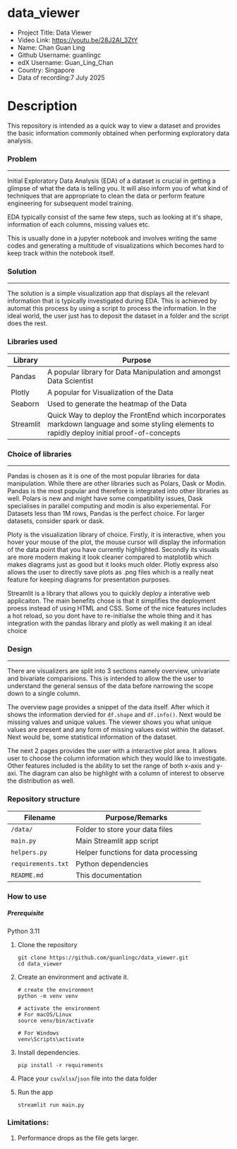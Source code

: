 # data_viewer

* Project Title:    Data Viewer
* Video Link:       https://youtu.be/28J2AI_3ZtY
* Name:             Chan Guan Ling
* Github Username:	guanlingc
* edX Username:		Guan_Ling_Chan
* Country: 			Singapore
* Data of recording:7 July 2025

# Description

This repository is intended as a quick way to view a dataset and provides the basic information commonly obtained when performing exploratory data analysis.


### Problem
-----------
Initial Exploratory Data Analysis (EDA) of a dataset is crucial in getting a glimpse of what the data is telling you. It will also inform you of what kind of techniques that are appropriate to clean the data or perform feature engineering for subsequent model training.

EDA typically consist of the same few steps, such as looking at it's shape, information of each columns, missing values etc.

This is usually done in a jupyter notebook and involves writing the same codes and generating a multitude of visualizations which becomes hard to keep track within the notebook itself.

### Solution
------------
The solution is a simple visualization app that displays all the relevant information that is typically investigated during EDA. This is achieved by automat this process by using a script to process the information. In the ideal world, the user just has to deposit the dataset in a folder and the script does the rest.

### Libraries used
|Library|Purpose|
|-|-|
|Pandas|A popular library for Data Manipulation and amongst Data Scientist|
|Plotly|A popular for Visualization of the Data|
|Seaborn|Used to generate the heatmap of the Data|
|Streamlit|Quick Way to deploy the FrontEnd which incorporates markdown language and some styling elements to rapidly deploy initial proof-of-concepts|

### Choice of libraries
-----------------------
Pandas is chosen as it is one of the most popular libraries for data manipulation. While there are other libraries such as Polars, Dask or Modin. Pandas is the most popular and therefore is integrated into other libraries as well. Polars is new and might have some compatibility issues, Dask specialises in parallel computing and modin is also experiemental. For Datasets less than 1M rows, Pandas is the perfect choice. For larger datasets, consider spark or dask.

Ploty is the visualization library of choice. Firstly, it is interactive, when you hover your mouse of the plot, the mouse cursor will display the information of the data point that you have currently highlighted. Secondly its visuals are more modern making it look cleaner compared to matplotlib which makes diagrams just as good but it looks much older.
Plotly express also allows the user to directly save plots as .png files which is a really neat feature for keeping diagrams for presentation purposes.

Streamlit is a library that allows you to quickly deploy a interative web applicaiton. The main benefits chose is that it simplifies the deployment proess instead of using HTML and CSS. Some of the nice features includes a hot reload, so you dont have to re-initialse the whole thing and it has integration with the pandas library and plotly as well making it an ideal choice


### Design
-----------
There are visualizers are split into 3 sections namely overview, univariate and bivariate comparisions. This is intended to allow the the user to understand the general sensus of the data before narrowing the scope down to a single column.

The overview page provides a snippet of the data itself. After which it shows the information dervied for `df.shape` and `df.info()`. Next would be missing values and unique values. The viewer shows you what unique values are present and any form of missing values exist within the dataset. Next would be, some statistical information of the dataset.

The next 2 pages provides the user with a interactive plot area. It allows user to choose the column information which they would like to investigate. Other features included is the ability to set the range of both x-axis and y-axi. The diagram can also be highlight with a column of interest to observe the distribution as well.

### Repository structure
| Filename      | Purpose/Remarks                        |
|---------------|----------------------------------------|
| `/data/`      | Folder to store your data files        |
| `main.py`     | Main Streamlit app script              |
| `helpers.py`  | Helper functions for data processing   |
| `requirements.txt` | Python dependencies               |
| `README.md`   | This documentation                     |


### How to use
##### Prerequisite
Python 3.11

1. Clone the repository
   ```
   git clone https://github.com/guanlingc/data_viewer.git
   cd data_viewer

2. Create an environment and activate it.
   ```
   # create the environment
   python -m venv venv

   # activate the environment
   # For macOS/Linux
   source venv/bin/activate

   # For Windows
   venv\Scripts\activate
   ```
3. Install dependencies.

   ```pip install -r requirements ```

4. Place your `csv`/`xlsx`/`json` file into the data folder

5. Run the app
   ```
   streamlit run main.py
   ```

### Limitations:
1. Performance drops as the file gets larger.



